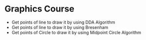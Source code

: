 # Graphics Course
<ul>
<li>Get points of line to draw it by using DDA Algorithm</li>
<li>Get points of line to draw it by using  Bresenham</li>
<li>Get points of Circle to draw it by using  Midpoint Circle Algorithm </li>
</ul>
